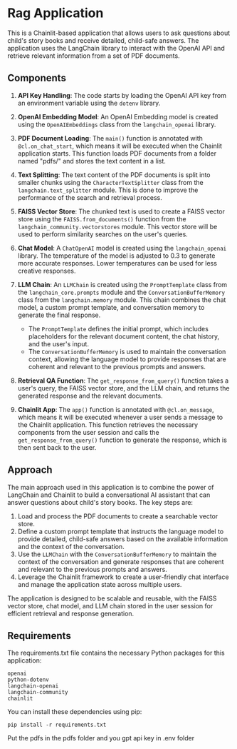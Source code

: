 # Rag Application

This is a Chainlit-based application that allows users to ask questions about child's story books and receive detailed, child-safe answers. The application uses the LangChain library to interact with the OpenAI API and retrieve relevant information from a set of PDF documents.

## Components

1. **API Key Handling**: The code starts by loading the OpenAI API key from an environment variable using the `dotenv` library.

2. **OpenAI Embedding Model**: An OpenAI Embedding model is created using the `OpenAIEmbeddings` class from the `langchain_openai` library.

3. **PDF Document Loading**: The `main()` function is annotated with `@cl.on_chat_start`, which means it will be executed when the Chainlit application starts. This function loads PDF documents from a folder named "pdfs/" and stores the text content in a list.

4. **Text Splitting**: The text content of the PDF documents is split into smaller chunks using the `CharacterTextSplitter` class from the `langchain.text_splitter` module. This is done to improve the performance of the search and retrieval process.

5. **FAISS Vector Store**: The chunked text is used to create a FAISS vector store using the `FAISS.from_documents()` function from the `langchain_community.vectorstores` module. This vector store will be used to perform similarity searches on the user's queries.

6. **Chat Model**: A `ChatOpenAI` model is created using the `langchain_openai` library. The temperature of the model is adjusted to 0.3 to generate more accurate responses. Lower temperatures can be used for less creative responses.

7. **LLM Chain**: An `LLMChain` is created using the `PromptTemplate` class from the `langchain_core.prompts` module and the `ConversationBufferMemory` class from the `langchain.memory` module. This chain combines the chat model, a custom prompt template, and conversation memory to generate the final response.
   - The `PromptTemplate` defines the initial prompt, which includes placeholders for the relevant document content, the chat history, and the user's input.
   - The `ConversationBufferMemory` is used to maintain the conversation context, allowing the language model to provide responses that are coherent and relevant to the previous prompts and answers.

8. **Retrieval QA Function**: The `get_response_from_query()` function takes a user's query, the FAISS vector store, and the LLM chain, and returns the generated response and the relevant documents.

9. **Chainlit App**: The `app()` function is annotated with `@cl.on_message`, which means it will be executed whenever a user sends a message to the Chainlit application. This function retrieves the necessary components from the user session and calls the `get_response_from_query()` function to generate the response, which is then sent back to the user.

## Approach

The main approach used in this application is to combine the power of LangChain and Chainlit to build a conversational AI assistant that can answer questions about child's story books. The key steps are:

1. Load and process the PDF documents to create a searchable vector store.
2. Define a custom prompt template that instructs the language model to provide detailed, child-safe answers based on the available information and the context of the conversation.
3. Use the `LLMChain` with the `ConversationBufferMemory` to maintain the context of the conversation and generate responses that are coherent and relevant to the previous prompts and answers.
4. Leverage the Chainlit framework to create a user-friendly chat interface and manage the application state across multiple users.

The application is designed to be scalable and reusable, with the FAISS vector store, chat model, and LLM chain stored in the user session for efficient retrieval and response generation.

## Requirements

The requirements.txt file contains the necessary Python packages for this application:

```
openai
python-dotenv
langchain-openai
langchain-community
chainlit
```

You can install these dependencies using pip:

```
pip install -r requirements.txt
```

Put the pdfs in the pdfs folder and you gpt api key in .env folder
